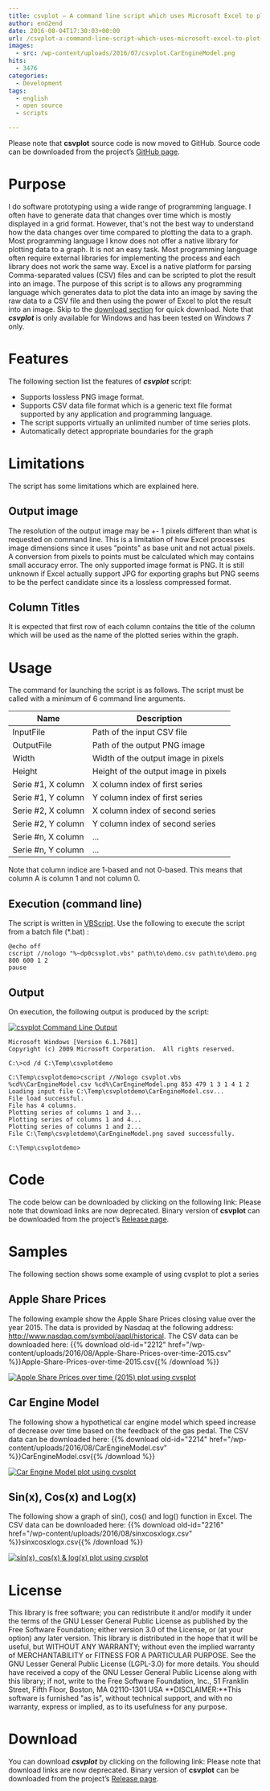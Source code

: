 ```yaml
---
title: csvplot – A command line script which uses Microsoft Excel to plot a graph from a Comma-separated values (CSV) file
author: end2end
date: 2016-08-04T17:30:03+00:00
url: /csvplot-a-command-line-script-which-uses-microsoft-excel-to-plot-a-graph-from-a-comma-separated-values-csv-file/
images:
  - src: /wp-content/uploads/2016/07/csvplot.CarEngineModel.png
hits:
  - 3476
categories:
  - Development
tags:
  - english
  - open source
  - scripts

---
```


Please note that **csvplot** source code is now moved to GitHub. Source code can be downloaded from the project’s [GitHub page](http://github.com/end2endzone/csvplot).

# Purpose

I do software prototyping using a wide range of programming language. I often have to generate data that changes over time which is mostly displayed in a grid format. However, that's not the best way to understand how the data changes over time compared to plotting the data to a graph. Most programming language I know does not offer a native library for plotting data to a graph. It is not an easy task. Most programming language often require external libraries for implementing the process and each library does not work the same way. Excel is a native platform for parsing Comma-separated values (CSV) files and can be scripted to plot the result into an image. The purpose of this script is to allows any programming language which generates data to plot the data into an image by saving the raw data to a CSV file and then using the power of Excel to plot the result into an image. Skip to the [download section](#Download) for quick download. Note that ***csvplot*** is only available for Windows and has been tested on Windows 7 only.

# Features

The following section list the features of ***csvplot*** script:

- Supports lossless PNG image format.
- Supports CSV data file format which is a generic text file format supported by any application and programming language.
- The script supports virtually an unlimited number of time series plots.
- Automatically detect appropriate boundaries for the graph

# Limitations

The script has some limitations which are explained here.

## Output image

The resolution of the output image may be +- 1 pixels different than what is requested on command line. This is a limitation of how Excel processes image dimensions since it uses "points" as base unit and not actual pixels. A conversion from pixels to points must be calculated which may contains small accuracy error. The only supported image format is PNG. It is still unknown if Excel actually support JPG for exporting graphs but PNG seems to be the perfect candidate since its a lossless compressed format.

## Column Titles

It is expected that first row of each column contains the title of the column which will be used as the name of the plotted series within the graph.

# Usage

The command for launching the script is as follows. The script must be called with a minimum of 6 command line arguments.

| Name | Description |
|---|---|
| InputFile | Path of the input CSV file |
| OutputFile | Path of the output PNG image |
| Width | Width of the output image in pixels |
| Height | Height of the output image in pixels |
| Serie #1, X column | X column index of first series |
| Serie #1, Y column | Y column index of first series |
| Serie #2, X column | X column index of second series |
| Serie #2, Y column | Y column index of second series |
| Serie #n, X column | ... |
| Serie #n, Y column | ... |

Note that column indice are 1-based and not 0-based. This means that column A is column 1 and not column 0.

## Execution (command line)

The script is written in [VBScript](http://en.wikipedia.org/wiki/VBScript). Use the following to execute the script from a batch file (\*.bat) :

```
@echo off
cscript //nologo "%~dp0csvplot.vbs" path\to\demo.csv path\to\demo.png 800 600 1 2
pause
```

## Output

On execution, the following output is produced by the script:

[![csvplot Command Line Output](/wp-content/uploads/2016/07/csvplot-command-line-output.png "csvplot Command Line Output")](/wp-content/uploads/2016/07/csvplot-command-line-output.png)

```
Microsoft Windows [Version 6.1.7601]
Copyright (c) 2009 Microsoft Corporation.  All rights reserved.

C:\>cd /d C:\Temp\csvplotdemo

C:\Temp\csvplotdemo>cscript //Nologo csvplot.vbs %cd%\CarEngineModel.csv %cd%\CarEngineModel.png 853 479 1 3 1 4 1 2 Loading input file C:\Temp\csvplotdemo\CarEngineModel.csv...
File load successful.
File has 4 columns.
Plotting series of columns 1 and 3...
Plotting series of columns 1 and 4...
Plotting series of columns 1 and 2...
File C:\Temp\csvplotdemo\CarEngineModel.png saved successfully.

C:\Temp\csvplotdemo>
```

# Code

The code below can be downloaded by clicking on the following link: Please note that download links are now deprecated. Binary version of **csvplot** can be downloaded from the project’s [Release page](http://github.com/end2endzone/csvplot/releases/latest).

# Samples

The following section shows some example of using cvsplot to plot a series

## Apple Share Prices

The following example show the Apple Share Prices closing value over the year 2015. The data is provided by Nasdaq at the following address: <http://www.nasdaq.com/symbol/aapl/historical>. The CSV data can be downloaded here: {{% download old-id="2212" href="/wp-content/uploads/2016/08/Apple-Share-Prices-over-time-2015.csv" %}}Apple-Share-Prices-over-time-2015.csv{{% /download %}}

[![Apple Share Prices over time (2015) plot using cvsplot](/wp-content/uploads/2016/08/Apple-Share-Prices-over-time-2015.png "Apple Share Prices over time (2015) plot using cvsplot")](/wp-content/uploads/2016/08/Apple-Share-Prices-over-time-2015.png)

## Car Engine Model

The following show a hypothetical car engine model which speed increase of decrease over time based on the feedback of the gas pedal. The CSV data can be downloaded here: {{% download old-id="2214" href="/wp-content/uploads/2016/08/CarEngineModel.csv" %}}CarEngineModel.csv{{% /download %}}

[![Car Engine Model plot using cvsplot](/wp-content/uploads/2016/07/csvplot.CarEngineModel.png "Car Engine Model plot using cvsplot")](/wp-content/uploads/2016/07/csvplot.CarEngineModel.png)

## Sin(x), Cos(x) and Log(x)

The following show a graph of sin(), cos() and log() function in Excel. The CSV data can be downloaded here: {{% download old-id="2216" href="/wp-content/uploads/2016/08/sinxcosxlogx.csv" %}}sinxcosxlogx.csv{{% /download %}}

[![sin(x), cos(x) & log(x) plot using cvsplot](/wp-content/uploads/2016/08/sinxcosxlogx.png "sin(x), cos(x) &amp; log(x) plot using cvsplot")](/wp-content/uploads/2016/08/sinxcosxlogx.png)

# License

This library is free software; you can redistribute it and/or modify it under the terms of the GNU Lesser General Public License as published by the Free Software Foundation; either version 3.0 of the License, or (at your option) any later version. This library is distributed in the hope that it will be useful, but WITHOUT ANY WARRANTY; without even the implied warranty of MERCHANTABILITY or FITNESS FOR A PARTICULAR PURPOSE. See the GNU Lesser General Public License (LGPL-3.0) for more details. You should have received a copy of the GNU Lesser General Public License along with this library; if not, write to the Free Software Foundation, Inc., 51 Franklin Street, Fifth Floor, Boston, MA 02110-1301 USA **DISCLAIMER:**This software is furnished "as is", without technical support, and with no warranty, express or implied, as to its usefulness for any purpose.

# Download

You can download ***csvplot*** by clicking on the following link: Please note that download links are now deprecated. Binary version of **csvplot** can be downloaded from the project’s [Release page](http://github.com/end2endzone/csvplot/releases/latest).